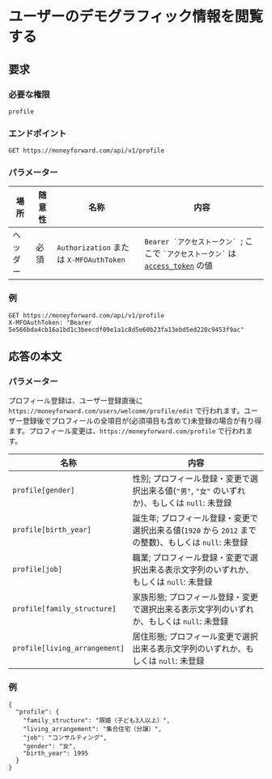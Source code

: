 # ユーザーのデモグラフィック情報を閲覧する

## 要求

### 必要な権限

`profile`

### エンドポイント

```
GET https://moneyforward.com/api/v1/profile
```

### パラメーター

場所 | 随意性 | 名称 | 内容
---- | ---- | ---- | ---
ヘッダー | 必須 | `Authorization` または `X-MFOAuthToken` | ```Bearer `アクセストークン` ```; ここで ``` `アクセストークン` ``` は [`access_token`](token.md) の値

### 例

```
GET https://moneyforward.com/api/v1/profile
X-MFOAuthToken: "Bearer 5e566bda4cb16a1bd1c3beecdf09e1a1c8d5e60b23fa13ebd5ed220c9453f9ac"
```

## 応答の本文

### パラメーター

プロフィール登録は、ユーザー登録直後に `https://moneyforward.com/users/welcome/profile/edit` で行われます。ユーザー登録後でプロフィールの全項目が(必須項目も含めて)未登録の場合が有り得ます。プロフィール変更は、`https://moneyforward.com/profile` で行われます。

名称 | 内容
---- | ---
`profile[gender]` | 性別; プロフィール登録・変更で選択出来る値(`"男"`, `"女"` のいずれか)、もしくは `null`: 未登録
`profile[birth_year]` | 誕生年; プロフィール登録・変更で選択出来る値(`1920` から `2012` までの整数)、もしくは `null`: 未登録
`profile[job]` | 職業; プロフィール登録・変更で選択出来る表示文字列のいずれか、もしくは `null`: 未登録
`profile[family_structure]` | 家族形態; プロフィール登録・変更で選択出来る表示文字列のいずれか、もしくは `null`: 未登録
`profile[living_arrangement]` | 居住形態; プロフィール変更で選択出来る表示文字列のいずれか、もしくは `null`: 未登録

### 例

```
{
  "profile": {
    "family_structure": "既婚（子ども3人以上）",
    "living_arrangement": "集合住宅（分譲）",
    "job": "コンサルティング",
    "gender": "女",
    "birth_year": 1995
  }
}
```

